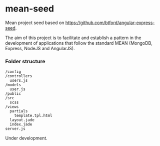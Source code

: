 mean-seed
=========

Mean project seed based on https://github.com/btford/angular-express-seed.

The aim of this project is to facilitate and establish a pattern in the development of applications that follow the standard MEAN (MongoDB, Express, NodeJS and AngularJS). 

### Folder structure

```
/config
/controllers
  users.js
/models
  user.js
/public
/src
  scss
/views
  partials
    template.tpl.html
  layout.jade
  index.jade
server.js
```

Under development.
